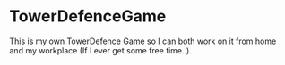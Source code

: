 # TowerDefenceGame

This is my own TowerDefence Game so I can both work on it from home and my workplace (If I ever get some free time..).
